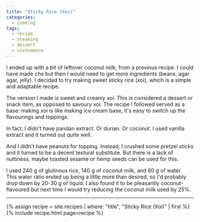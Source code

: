 ```yaml
---
title: "Sticky Rice (Xoi)"
categories:
  - cooking
tags:
  - recipe
  - steaming
  - dessert
  - vietnamese
---
```


I ended up with a bit of leftover coconut milk, from a previous recipe.
I could have made che but then I would need to get more ingredients (beans, agar agar, jelly).
I decided to try making sweet sticky rice (xoi), which is a simple and adaptable recipe.

The version I made is sweet and creamy xoi.
This is considered a dessert or snack item, as opposed to savoury xoi.
The recipe I followed served as a base:
making xoi is like making ice cream base, it's easy to switch up the flavourings and toppings.

In fact, I didn't have pandan extract.
Or durian.
Or coconut.
I used vanilla extract and it turned out quite well.

And I didn't have peanuts for topping.
Instead, I crushed some pretzel sticks and it turned to be a decent textural substitute.
But there is a lack of nuttiness, maybe toasted sesame or hemp seeds can be used for this.

I used 240 g of glutinous rice, 140 g of coconut milk, and 60 g of water.
This water ratio ended up being a little more than desired, so I'd probably drop down by 20-30 g of liquid.
I also found it to be pleasantly coconut-flavoured but next time I would try reducing the coconut milk used by 25%.

---

{% assign recipe = site.recipes | where: "title",  "Sticky Rice (Xoi)" | first %}
{% include recipe.html page=recipe %}
